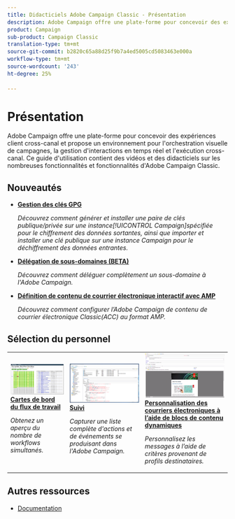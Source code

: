 ```yaml
---
title: Didacticiels Adobe Campaign Classic - Présentation
description: Adobe Campaign offre une plate-forme pour concevoir des expériences client cross-canal et propose un environnement pour l'orchestration visuelle de campagnes, la gestion d'interactions en temps réel et l'exécution cross-canal. Ce guide d'utilisation contient des vidéos et des didacticiels sur les nombreuses fonctionnalités et fonctionnalités de l'Adobe Campaign Standard.
product: Campaign
sub-product: Campaign Classic
translation-type: tm+mt
source-git-commit: b2820c65a88d25f9b7a4ed5005cd5083463e000a
workflow-type: tm+mt
source-wordcount: '243'
ht-degree: 25%

---
```



# Présentation

Adobe Campaign offre une plate-forme pour concevoir des expériences client cross-canal et propose un environnement pour l&#39;orchestration visuelle de campagnes, la gestion d&#39;interactions en temps réel et l&#39;exécution cross-canal. Ce guide d&#39;utilisation contient des vidéos et des didacticiels sur les nombreuses fonctionnalités et fonctionnalités d&#39;Adobe Campaign Classic.

## Nouveautés

* **[Gestion des clés GPG](/help/acc/monitoring-campaign-classic/control-panel/gpg-key-management/gpg-key-management-overview.md)**

   *Découvrez comment générer et installer une paire de clés publique/privée sur une instance[!UICONTROL Campaign]spécifiée pour le chiffrement des données sortantes, ainsi que importer et installer une clé publique sur une instance Campaign pour le déchiffrement des données entrantes.*

* **[Délégation de sous-domaines (BETA)](/help/acc/monitoring-campaign-classic/control-panel/subdomain-delegation.md)**

   *Découvrez comment déléguer complètement un sous-domaine à l&#39;Adobe Campaign.*

* **[Définition de contenu de courrier électronique interactif avec AMP](/help/acc/sending-messages/email-channel/defining-interactive-email-content-with-amp.md)**

   *Découvrez comment configurer l’Adobe Campaign de contenu de courrier électronique Classic(ACC) au format AMP.*

## Sélection du personnel

<table>
<tr>
  <td>
    <a href="./monitoring-campaign-classic/workflow-heatmap.md">
      <img alt="Cartes de chaleur du processus (vidéo)" src="./assets/workflow-heatmap.png"/>
    </a>
    <div>
      <a href="./monitoring-campaign-classic/workflow-heatmap.md">
    <strong>Cartes de bord du flux de travail</strong>
    </a>
    </div>
    <p>
    <em>Obtenez un aperçu du nombre de workflows simultanés.</em>
    <p>
  </td>
   <td>
    <a href="./monitoring-campaign-classic/audit-trail.md">
      <img alt="Piste d’audit (vidéo)" src="./assets/acc-audit-trail.png" />
    </a>
    <div>
      <a href="./monitoring-campaign-classic/audit-trail.md">
    <strong>Suivi</strong>
    </a>
    </div>
    <p>
    <em>Capturer une liste complète d'actions et de événements se produisant dans l'Adobe Campaign.</em>
    <p>
  </td>
  <td>
    <a href="./sending-messages/personalization-with-dynamic-content-blocks.md">
      <img alt="Personnaliser les courriers électroniques à l’aide de blocs de contenu dynamiques (vidéo)" src="./assets/ACC-Personalization.png" />
    </a>
    <div>
      <a href="./sending-messages/personalization-with-dynamic-content-blocks.md">
    <strong>Personnalisation des courriers électroniques à l’aide de blocs de contenu dynamiques</strong>
    </a>
    </div>
    <p>
    <em>Personnalisez les messages à l’aide de critères provenant de profils destinataires. </em>
    <p>
  </td>
</tr>
</table>

## Autres ressources

* [Documentation](https://docs.campaign.adobe.com/doc/AC/en/PTF_Starting_with_Adobe_Campaign_About_Adobe_Campaign_Classic.html)

